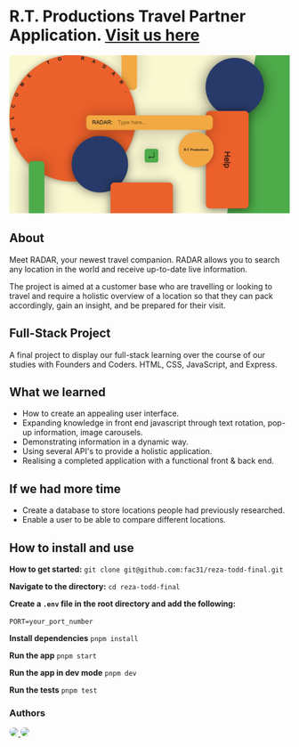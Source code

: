 # R.T. Productions Travel Partner Application. [Visit us here](https://github.com/fac31/reza-todd-final)

<img src = 'ReadMe.jpeg' alt = 'visual of the home page for the RADAR app.'></img>

## About

Meet RADAR, your newest travel companion. RADAR allows you to search any location in the world and receive up-to-date live information. 

The project is aimed at a customer base who are travelling or looking to travel and require a holistic overview of a location so that they can pack accordingly, gain an insight, and be prepared for their visit.

## Full-Stack Project

A final project to display our full-stack learning over the course of our studies with Founders and Coders. HTML, CSS, JavaScript, and Express.

## What we learned

- How to create an appealing user interface.
- Expanding knowledge in front end javascript through text rotation, pop-up information, image carousels.
- Demonstrating information in a dynamic way.
- Using several API's to provide a holistic application. 
- Realising a completed application with a functional front & back end.

## If we had more time

- Create a database to store locations people had previously researched.
- Enable a user to be able to compare different locations.

## How to install and use

**How to get started:**
`git clone git@github.com:fac31/reza-todd-final.git`

**Navigate to the directory:**
`cd reza-todd-final`

**Create a `.env` file in the root directory and add the following:**

`PORT=your_port_number`

**Install dependencies**
`pnpm install`

**Run the app**
`pnpm start`

**Run the app in dev mode**
`pnpm dev`

**Run the tests**
`pnpm test`

### Authors

<a href = 'https://github.com/RGHANILOO'>
    <img src = 'https://avatars.githubusercontent.com/u/26300368?v=4' style="border-radius: 50%; width: 50px;">
</a>

<a href = 'https://github.com/tt01924'>
    <img src = 'https://avatars.githubusercontent.com/u/150555214?s=400&u=c30c8b1a0f766863602ec773c8e3bbf149e14c71&v=4' style="border-radius: 50%; width: 50px;">
</a>


